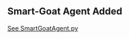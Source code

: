 ## Smart-Goat Agent Added
<a href="https://github.com/behnke2424/ai-mjbehnke/blob/master/baghchal/SmartGoatAgent.py" target="_blank">See SmartGoatAgent.py</a>
